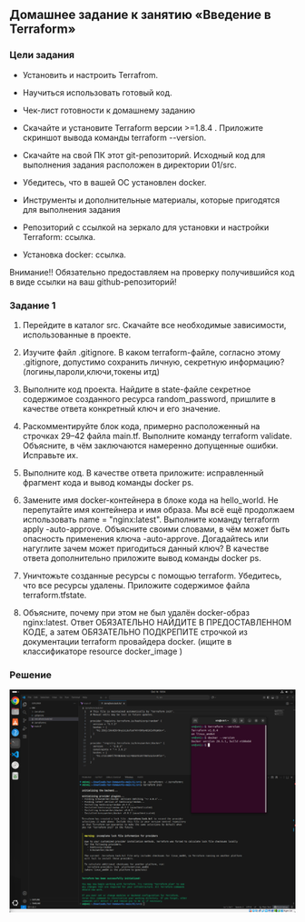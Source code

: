 ## Домашнее задание к занятию «Введение в Terraform»

### Цели задания

- Установить и настроить Terrafrom.

- Научиться использовать готовый код.

- Чек-лист готовности к домашнему заданию

- Скачайте и установите Terraform версии >=1.8.4 . Приложите скриншот вывода команды terraform --version.

- Скачайте на свой ПК этот git-репозиторий. Исходный код для выполнения задания расположен в директории 01/src.

- Убедитесь, что в вашей ОС установлен docker.

- Инструменты и дополнительные материалы, которые пригодятся для выполнения задания

- Репозиторий с ссылкой на зеркало для установки и настройки Terraform: ссылка.

- Установка docker: ссылка.

Внимание!! Обязательно предоставляем на проверку получившийся код в виде ссылки на ваш github-репозиторий!

### Задание 1

1. Перейдите в каталог src. Скачайте все необходимые зависимости, использованные в проекте.

2. Изучите файл .gitignore. В каком terraform-файле, согласно этому .gitignore, допустимо сохранить личную, секретную информацию?(логины,пароли,ключи,токены итд)

3. Выполните код проекта. Найдите в state-файле секретное содержимое созданного ресурса random_password, пришлите в качестве ответа конкретный ключ и его значение.

4. Раскомментируйте блок кода, примерно расположенный на строчках 29–42 файла main.tf. Выполните команду terraform validate. Объясните, в чём заключаются намеренно допущенные 
ошибки. Исправьте их.

5. Выполните код. В качестве ответа приложите: исправленный фрагмент кода и вывод команды docker ps.

6. Замените имя docker-контейнера в блоке кода на hello_world. Не перепутайте имя контейнера и имя образа. Мы всё ещё продолжаем использовать name = "nginx:latest". Выполните 
команду terraform apply -auto-approve. Объясните своими словами, в чём может быть опасность применения ключа -auto-approve. Догадайтесь или нагуглите зачем может пригодиться 
данный ключ? В качестве ответа дополнительно приложите вывод команды docker ps.

7. Уничтожьте созданные ресурсы с помощью terraform. Убедитесь, что все ресурсы удалены. Приложите содержимое файла terraform.tfstate.

8. Объясните, почему при этом не был удалён docker-образ nginx:latest. Ответ ОБЯЗАТЕЛЬНО НАЙДИТЕ В ПРЕДОСТАВЛЕННОМ КОДЕ, а затем ОБЯЗАТЕЛЬНО ПОДКРЕПИТЕ строчкой из документации 
terraform провайдера docker. (ищите в классификаторе resource docker_image )

### Решение

![1](https://github.com/Ivan-Shkutov/ter-homeworks-01/blob/main/img/1.png)

